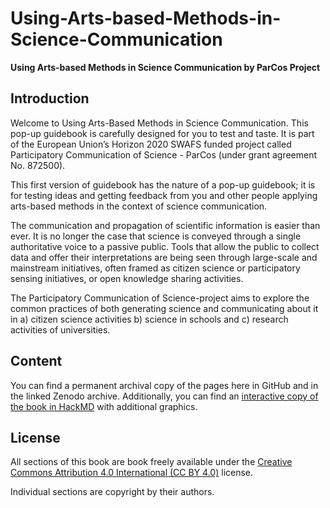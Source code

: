 # Using-Arts-based-Methods-in-Science-Communication
**Using Arts-based Methods in Science Communication by ParCos Project**

## Introduction
Welcome to Using Arts-Based Methods in Science Communication. This pop-up guidebook is carefully designed for you to test and taste. It is part of the European Union’s Horizon 2020 SWAFS funded project called Participatory Communication of Science - ParCos (under grant agreement No. 872500).

This first version of guidebook has the nature of a pop-up guidebook; it is for testing ideas and getting feedback from you and other people applying arts-based methods in the context of science communication.

The communication and propagation of scientific information is easier than ever. It is no longer the case that science is conveyed through a single authoritative voice to a passive public. Tools that allow the public to collect data and offer their interpretations are being seen through large-scale and mainstream initiatives, often framed as citizen science or participatory sensing initiatives, or open knowledge sharing activities.

The Participatory Communication of Science-project aims to explore the common practices of both generating science and communicating about it in a) citizen science activities b) science in schools and c) research activities of universities.

## Content
You can find a permanent archival copy of the pages here in GitHub and in the linked Zenodo archive. Additionally, you can find an [interactive copy of the book in HackMD](https://hackmd.io/@art-based-methods-guidebook/HJMVIhHFL/%2FjcW-JYxQQz6noMxXwp0uAw) with additional graphics.

## License
All sections of this book are book freely available under the [Creative Commons Attribution 4.0 International (CC BY 4.0)](https://creativecommons.org/licenses/by/4.0/) license.

Individual sections are copyright by their authors.
